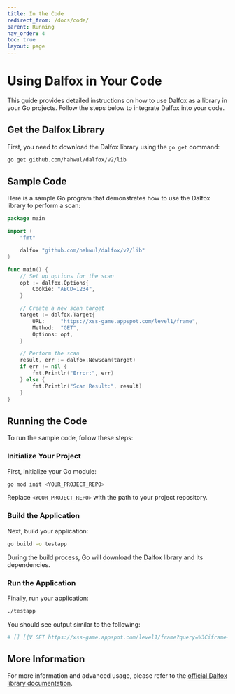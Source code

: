 ```yaml
---
title: In the Code
redirect_from: /docs/code/
parent: Running
nav_order: 4
toc: true
layout: page
---
```


# Using Dalfox in Your Code

This guide provides detailed instructions on how to use Dalfox as a library in your Go projects. Follow the steps below to integrate Dalfox into your code.

## Get the Dalfox Library

First, you need to download the Dalfox library using the `go get` command:

```bash
go get github.com/hahwul/dalfox/v2/lib
```

## Sample Code

Here is a sample Go program that demonstrates how to use the Dalfox library to perform a scan:

```go
package main

import (
    "fmt"

    dalfox "github.com/hahwul/dalfox/v2/lib"
)

func main() {
    // Set up options for the scan
    opt := dalfox.Options{
        Cookie: "ABCD=1234",
    }

    // Create a new scan target
    target := dalfox.Target{
        URL:     "https://xss-game.appspot.com/level1/frame",
        Method:  "GET",
        Options: opt,
    }

    // Perform the scan
    result, err := dalfox.NewScan(target)
    if err != nil {
        fmt.Println("Error:", err)
    } else {
        fmt.Println("Scan Result:", result)
    }
}
```

## Running the Code

To run the sample code, follow these steps:

### Initialize Your Project

First, initialize your Go module:

```bash
go mod init <YOUR_PROJECT_REPO>
```

Replace `<YOUR_PROJECT_REPO>` with the path to your project repository.

### Build the Application

Next, build your application:

```bash
go build -o testapp
```

During the build process, Go will download the Dalfox library and its dependencies.

### Run the Application

Finally, run your application:

```bash
./testapp
```

You should see output similar to the following:

```bash
# [] [{V GET https://xss-game.appspot.com/level1/frame?query=%3Ciframe+srcdoc%3D%22%3Cinput+onauxclick%3Dprint%281%29%3E%22+class%3Ddalfox%3E%3C%2Fiframe%3E}] 2.618998247s 2021-07-11 10:59:26.508483153 +0900 KST m=+0.000794230 2021-07-11 10:59:29.127481217 +0900 KST m=+2.619792477
```

## More Information

For more information and advanced usage, please refer to the [official Dalfox library documentation](https://pkg.go.dev/github.com/hahwul/dalfox/v2).
